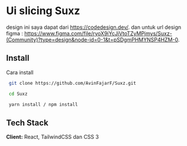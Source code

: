 
# Ui slicing Suxz

design ini saya dapat dari https://codedesign.dev/. dan untuk url design figma : https://www.figma.com/file/ryoX9iYcJiVtoTZyMPjmys/Suxz-(Community)?type=design&node-id=0-1&t=pSDgmPHMYNSP4HZM-0.


## Install

Cara install 

```bash
 git clone https://github.com/AvinFajarF/Suxz.git

 cd Suxz

 yarn install / npm install
```


## Tech Stack

**Client:** React, TailwindCSS dan CSS 3



